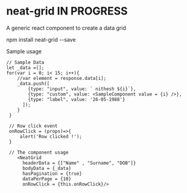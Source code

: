 # neat-grid   IN PROGRESS
A generic react component to create a data grid

npm install neat-grid --save


Sample usage 

    // Sample Data
    let _data =[];
    for(var i = 0; i< 15; i++){
        //var element = response.data[i];
        _data.push([
            {type: "input", value: ` nithesh ${i}`},
            {type: "custom", value: <SampleComponent value = {i} />},
            {type: "label", value: '26-05-1988'}
          ]);
        }
     }
     
     // Row click event
     onRowClick = (props)=>{
         alert('Row clicked !');
     }
     
     // The component usage
        <NeatGrid
          headerData = {["Name" , "Surname", "DOB"]}
          bodyData = {_data}
          hasPagination = {true}
          dataPerPage = {10}
          onRowClick = {this.onRowClick}/>
    


      
